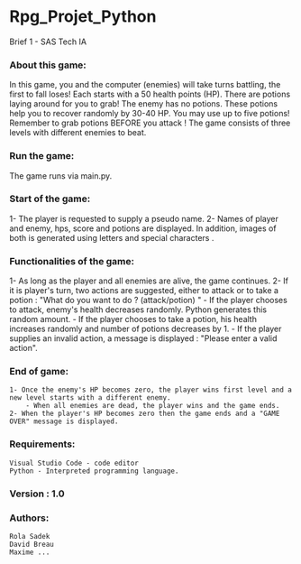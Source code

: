 # Rpg_Projet_Python
Brief 1 -  SAS Tech IA

### About this game: ###

In this game, you and the computer (enemies) will take turns battling, the first to fall loses! Each starts with a 50 health points (HP). There are potions laying around for you to grab! The enemy has no potions. These potions help you to recover randomly by 30-40 HP. You may use up to five potions! Remember to grab potions BEFORE you attack ! The game consists of three levels with different enemies to beat.

### Run the game: ### 

The game runs via main.py.

### Start of the game: ### 
1- The player is requested to supply a pseudo name.
2- Names of player and enemy, hps, score and potions are displayed. In addition, images of both is generated using letters and special characters .

### Functionalities of the game: ### 
1- As long as the player and all enemies are alive, the game continues. 
2- If it is player's turn, two actions are suggested, either to attack or to  take a potion : "What do you want to do ? (attack/potion) "
    - If the player chooses to attack, enemy's health decreases randomly. Python generates this random amount.
    - If the player chooses to take a potion, his health increases randomly and number of potions decreases by 1.
    - If the player supplies an invalid action, a message is displayed : "Please enter a valid action".
<!-- 2- If it is enemy's turn, a choice is generated: either to attack (75%) and the player randomly looses HP (7-15 HP) or to recover (25%) and in this case the enemy randomly gains HP (7-10 HP) and the player randomly looses HP (7-10 HP). -->

### End of game: ### 
    1- Once the enemy's HP becomes zero, the player wins first level and a new level starts with a different enemy.
        - When all enemies are dead, the player wins and the game ends.
    2- When the player's HP becomes zero then the game ends and a "GAME OVER" message is displayed.

### Requirements: ### 
    Visual Studio Code - code editor
    Python - Interpreted programming language.


### Version : 1.0

### Authors: ### 
    Rola Sadek
    David Breau
    Maxime ...





